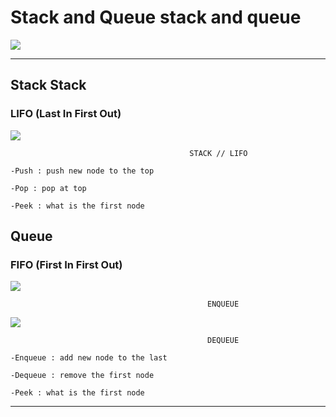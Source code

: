 # **Stack and Queue** stack and queue
![](https://upload.wikimedia.org/wikipedia/commons/thumb/c/c9/QUEUE_VS_STACK.png/800px-QUEUE_VS_STACK.png)
 

--- 


## Stack **Stack** 

### LIFO (Last In First Out)

![](https://miro.medium.com/v2/resize:fit:720/format:webp/1*cUUVWbAXpqUcoYI-Y-EPDQ.png)
    
                                            STACK // LIFO 

    -Push : push new node to the top

    -Pop : pop at top 

    -Peek : what is the first node

## Queue 

### FIFO (First In First Out)

![](https://miro.medium.com/v2/resize:fit:720/format:webp/1*EEPCwW39zzkVc8q4qLaLuA.png)

                                                ENQUEUE


![](https://miro.medium.com/v2/resize:fit:720/format:webp/1*bFpVEtNWs9eWkjN7cuGXrQ.png)

                                                DEQUEUE

    -Enqueue : add new node to the last

    -Dequeue : remove the first node 

    -Peek : what is the first node

---
